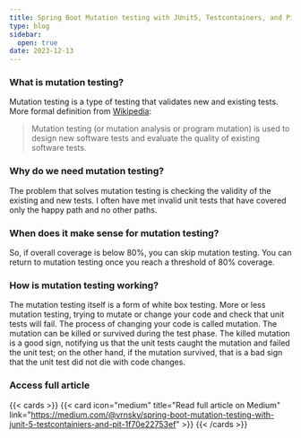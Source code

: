 ```yaml
---
title: Spring Boot Mutation testing with JUnit5, Testcontainers, and Pit
type: blog
sidebar:
  open: true
date: 2023-12-13
---
```


### What is mutation testing?
Mutation testing is a type of testing that validates new and existing tests. More formal definition from [Wikipedia](https://en.wikipedia.org/wiki/Mutation_testing):
> Mutation testing (or mutation analysis or program mutation) is
> used to design new software tests and evaluate the quality of existing software tests.

### Why do we need mutation testing?
The problem that solves mutation testing is checking the validity of the existing and new tests. 
I often have met invalid unit tests that have covered only the happy path and no other paths.

### When does it make sense for mutation testing?
So, if overall coverage is below 80%, you can skip mutation testing. 
You can return to mutation testing once you reach a threshold of 80% coverage.

### How is mutation testing working?
The mutation testing itself is a form of white box testing. More or less mutation testing,
trying to mutate or change your code and check that unit tests will fail.
The process of changing your code is called mutation. 
The mutation can be killed or survived during the test phase. The killed mutation is a good sign,
notifying us that the unit tests caught the mutation and failed the unit test; on the other hand,
if the mutation survived, that is a bad sign that the unit test did not die with code changes.

### Access full article
{{< cards >}}
{{< card icon="medium" title="Read full article on Medium" link="https://medium.com/@vrnsky/spring-boot-mutation-testing-with-junit-5-testcontainiers-and-pit-1f70e22753ef" >}}
{{< /cards >}}